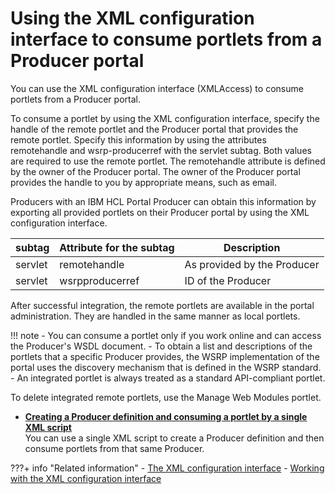 # Using the XML configuration interface to consume portlets from a Producer portal

You can use the XML configuration interface \(XMLAccess\) to consume portlets from a Producer portal.

To consume a portlet by using the XML configuration interface, specify the handle of the remote portlet and the Producer portal that provides the remote portlet. Specify this information by using the attributes remotehandle and wsrp-producerref with the servlet subtag. Both values are required to use the remote portlet. The remotehandle attribute is defined by the owner of the Producer portal. The owner of the Producer portal provides the handle to you by appropriate means, such as email.

Producers with an IBM HCL Portal Producer can obtain this information by exporting all provided portlets on their Producer portal by using the XML configuration interface.

|subtag|Attribute for the subtag|Description|
|------|------------------------|-----------|
|servlet|remotehandle|As provided by the Producer|
|servlet|wsrpproducerref|ID of the Producer|

After successful integration, the remote portlets are available in the portal administration. They are handled in the same manner as local portlets.

!!! note
    -   You can consume a portlet only if you work online and can access the Producer's WSDL document.
    -   To obtain a list and descriptions of the portlets that a specific Producer provides, the WSRP implementation of the portal uses the discovery mechanism that is defined in the WSRP standard.
    -   An integrated portlet is always treated as a standard API-compliant portlet.

To delete integrated remote portlets, use the Manage Web Modules portlet.

-   **[Creating a Producer definition and consuming a portlet by a single XML script](wsrpt_cons_singl_xml.md)**  
You can use a single XML script to create a Producer definition and then consume portlets from that same Producer.


???+ info "Related information"
    - [The XML configuration interface](../../../../../../../deploy_dx/manage/portal_admin_tools/xml_config_interface/index.md)
    - [Working with the XML configuration interface](../../../../../../../deploy_dx/manage/portal_admin_tools/xml_config_interface/working_xml_config_interface/index.md)


